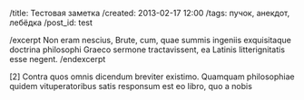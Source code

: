 /title: Тестовая заметка
/created: 2013-02-17 12:00
/tags: пучок, анекдот, лебёдка
/post_id: test

/excerpt
Non eram nescius, Brute, cum, quae summis ingeniis exquisitaque doctrina
philosophi Graeco sermone tractavissent, ea Latinis litterignitatis esse negent.
/endexcerpt

[2] Contra quos omnis dicendum breviter existimo. Quamquam philosophiae quidem
vituperatoribus satis responsum est eo libro, quo a nobis
